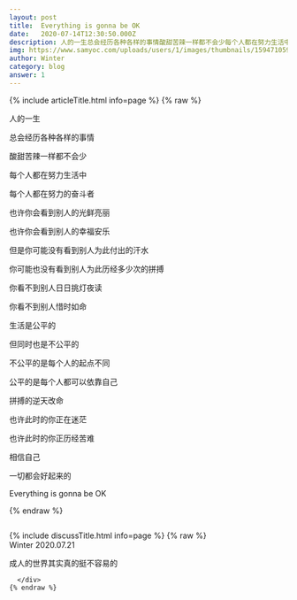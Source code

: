 ```yaml
---
layout: post
title:  Everything is gonna be OK
date:   2020-07-14T12:30:50.000Z
description: 人的一生总会经历各种各样的事情酸甜苦辣一样都不会少每个人都在努力生活中每个人都在努力的奋斗者也许你会看到别人的光鲜亮丽也许你会看到别人的...
img: https://www.samyoc.com/uploads/users/1/images/thumbnails/1594710596642.jpg
author: Winter
category: blog
answer: 1
---
```

<div class="article-root">
  <div class="article">
    {% include articleTitle.html info=page %}
    {% raw %}
    <div class="article-content"><p>人的一生</p><p>总会经历各种各样的事情</p><p>酸甜苦辣一样都不会少</p><p>每个人都在努力生活中</p><p>每个人都在努力的奋斗者</p><p>也许你会看到别人的光鲜亮丽</p><p>也许你会看到别人的幸福安乐</p><p>但是你可能没有看到别人为此付出的汗水</p><p>你可能也没有看到别人为此历经多少次的拼搏</p><p>你看不到别人日日挑灯夜读</p><p>你看不到别人惜时如命</p><p>生活是公平的</p><p>但同时也是不公平的</p><p>不公平的是每个人的起点不同</p><p>公平的是每个人都可以依靠自己</p><p>拼搏的逆天改命</p><p>也许此时的你正在迷茫</p><p>也许此时的你正历经苦难</p><p>相信自己</p><p>一切都会好起来的</p><p>Everything is gonna be OK</p></div>
    {% endraw %}
  </div>
  <p style="height: 0;width:0;overflow: hidden;"> 第4257篇《Everything is gonna be OK》来自Winter(https://github.com/aiyld/aiyld.github.io)的站点</p>
  <div class="discuss-wrapper">
    {% include discussTitle.html info=page %}
    {% raw %}
    <div class="discuss-item">
        <div class="discuss-parent">
          <div class="discuss-meta">
            <span class="discuss-user">Winter</span>
            <span class="discuss-time">2020.07.21</span>
          </div>
          <div class="discuss-comment"><p>成人的世界其实真的挺不容易的</p></div>
        </div>
        
      </div>
    {% endraw %}
  </div>
<div>
